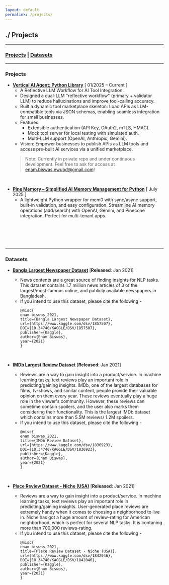 ```yaml
---
layout: default
permalink: /projects/
---
```


## ./ Projects
---
### [Projects](#projects) | [Datasets](#datasets)
---

### Projects<a name="projects"></a>

* [**Vertical AI Agent; Python Library**](/vertical-ai-agent/) [ 01/2025 – Current ]
  - A Reflective LLM Workflow for AI Tool Integration.
  - Designed a dual-LLM "reflective workflow" (primary + validator LLM) to reduce hallucinations and improve tool-calling accuracy.
  - Built a dynamic tool marketplace skeleton: Load APIs as LLM-compatible tools via JSON schemas, enabling seamless integration for small businesses.
  - Features:
    * Extensible authentication (API Key, OAuth2, mTLS, HMAC).
    * Mock tool server for local testing with simulated auth.
    * Multi-LLM support (OpenAI, Anthropic, Gemini).
  - Vision: Empower businesses to publish APIs as LLM tools and access pre-built AI services via a unified marketplace.
  > Note: Currently in private repo and under continuous development. Feel free to ask for access at [enam.biswas.ewubd@gmail.com](mailto:enam.biswas.ewubd@gmail.com)!

<br>

* [**Pine Memory – Simplified AI Memory Management for Python**](https://github.com/e-biswas/pine_memory) [ July 2025 ]
  - A lightweight Python wrapper for mem0 with sync/async support, built-in validation, and easy configuration. Streamline AI memory operations (add/search) with OpenAI, Gemini, and Pinecone integration. Perfect for multi-tenant apps.


<br>
<br>
<br>
<br>


---
### Datasets<a name="datasets"></a>

* [**Bangla Largest Newspaper Dataset**](https://www.kaggle.com/ebiswas/bangla-largest-newspaper-dataset) \[**Released**: Jan 2021\]

  * News contents are a great source of finding insights for NLP tasks. This dataset contains 1.7 million news articles of 3 of the largest/most-famous online, and publicly available newspapers in Bangladesh.
  * If you intend to use this dataset, please cite the following -
    ```
    @misc{
    enam biswas_2021, 
    title={Bangla Largest Newspaper Dataset},
    url={https://www.kaggle.com/dsv/1857507}, 
    DOI={10.34740/KAGGLE/DSV/1857507}, 
    publisher={Kaggle}, 
    author={Enam Biswas}, 
    year={2021} 
    }
    ```
<br> 

* [**IMDb Largest Review Dataset**](https://www.kaggle.com/ebiswas/imdb-review-dataset) \[**Released**: Jan 2021\]

  * Reviews are a way to gain insight into a product/service. In machine learning tasks, text reviews play an important role in predicting/gaining insights. IMDb, one of the largest databases for films, tv-shows, and similar content, people provide their valuable opinion on them every year. These reviews eventually play a huge role in the viewer's community. However, these reviews can sometime contain spoilers, and the user also marks them considering their functionality. This is the largest IMDb dataset which contains more than 5.5M reviews/ 1.2M spoilers.
  * If you intend to use this dataset, please cite the following -
    ```
    @misc{
    enam biswas_2021, 
    title={IMDb Review Dataset}, 
    url={https://www.kaggle.com/dsv/1836923}, 
    DOI={10.34740/KAGGLE/DSV/1836923}, 
    publisher={Kaggle}, 
    author={Enam Biswas}, 
    year={2021}
    }
    ```
<br> 

* [**Place Review Dataset - Niche (USA)**](https://www.kaggle.com/ebiswas/place-review-dataset-niche-usa) \[**Released**: Jan 2021\]

  * Reviews are a way to gain insight into a product/service. In machine learning tasks, text reviews play an important role in predicting/gaining insights. User-generated place reviews are extremely handy when it comes to choosing a neighborhood to live in. Niche has got a huge amount of review-rating for American neighborhood, which is perfect for several NLP tasks. It is contaning more than 700,000 reviews-rating.
  * If you intend to use this dataset, please cite the following -
    ```
    @misc{
    enam biswas_2021, 
    title={Place Review Dataset - Niche (USA)}, 
    url={https://www.kaggle.com/dsv/1842046}, 
    DOI={10.34740/KAGGLE/DSV/1842046}, 
    publisher={Kaggle}, 
    author={Enam Biswas}, 
    year={2021} 
    }
    ```
    
  
